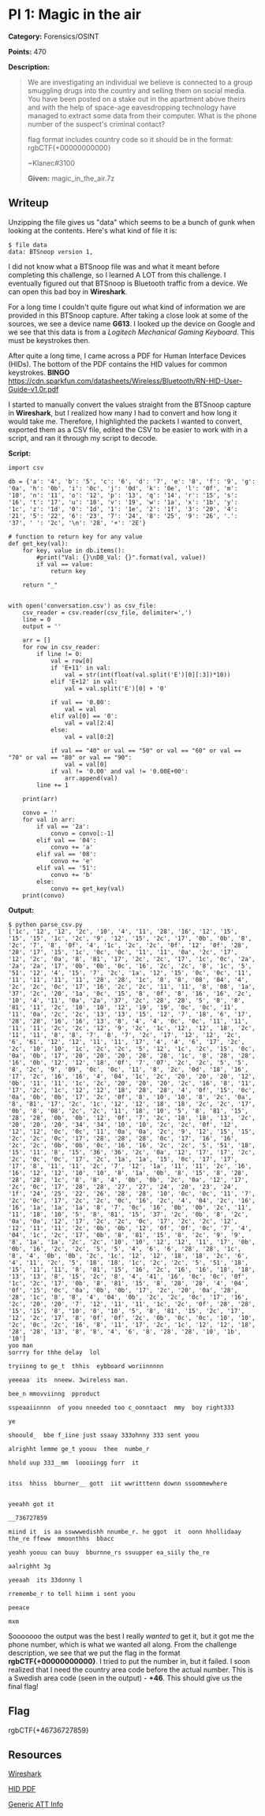 # PI 1: Magic in the air
**Category:** Forensics/OSINT

**Points:** 470

**Description:**
> We are investigating an individual we believe is connected to a group smuggling
drugs into the country and selling them on social media. You have been posted on
a stake out in the apartment above theirs and with the help of space-age
eavesdropping technology have managed to extract some data from their computer.
What is the phone number of the suspect's criminal contact?
>
> flag format includes country code so it should be in the format: rgbCTF{+00000000000}
>
> ~Klanec#3100
>
> **Given:** magic_in_the_air.7z

## Writeup
Unzipping the file gives us "data" which seems to be a bunch of gunk when looking
at the contents. Here's what kind of file it is:
```
$ file data
data: BTSnoop version 1,
```

I did not know what a BTSnoop file was and what it meant before completing this
challenge, so I learned A LOT from this challenge. I eventually figured out that
BTSnoop is Bluetooth traffic from a device. We can open this bad boy in **Wireshark**.

For a long time I couldn't quite figure out what kind of information we are provided
in this BTSnoop capture. After taking a close look at some of the sources, we see
a device name **G613**. I looked up the device on Google and we see that this data
is from a *Logitech Mechanical Gaming Keyboard*. This must be keystrokes then.

After quite a long time, I came across a PDF for Human Interface Devices (HIDs).
The bottom of the PDF contains the HID values for common keystrokes. **BINGO**
https://cdn.sparkfun.com/datasheets/Wireless/Bluetooth/RN-HID-User-Guide-v1.0r.pdf

I started to manually convert the values straight from the BTSnoop capture in
**Wireshark**, but I realized how many I had to convert and how long it would take
me. Therefore, I highlighted the packets I wanted to convert, exported them as a CSV
file, edited the CSV to be easier to work with in a script, and ran it through my
script to decode.

**Script:**
```
import csv

db = {'a': '4', 'b': '5', 'c': '6', 'd': '7', 'e': '8', 'f': '9', 'g': '0a', 'h': '0b', 'i': '0c', 'j': '0d', 'k': '0e', 'l': '0f', 'm': '10', 'n': '11', 'o': '12', 'p': '13', 'q': '14', 'r': '15', 's': '16', 't': '17', 'u': '18', 'v': '19', 'w': '1a', 'x': '1b', 'y': '1c', 'z': '1d', '0': '1d', '1': '1e', '2': '1f', '3': '20', '4': '21', '5': '22', '6': '23', '7': '24', '8': '25', '9': '26', '.': '37', ' ': '2c', '\n': '28', '+': '2E'}

# function to return key for any value
def get_key(val):
    for key, value in db.items():
        #print("Val: {}\nDB_Val: {}".format(val, value))
        if val == value:
            return key

    return "_"


with open('conversation.csv') as csv_file:
    csv_reader = csv.reader(csv_file, delimiter=',')
    line = 0
    output = ''

    arr = []
    for row in csv_reader:
        if line != 0:
            val = row[0]
            if 'E+11' in val:
                val = str(int(float(val.split('E')[0][:3])*10))
            elif 'E+12' in val:
                val = val.split('E')[0] + '0'

            if val == '0.00':
                val = val
            elif val[0] == '0':
                val = val[2:4]
            else:
                val = val[0:2]

            if val == "40" or val == "50" or val == "60" or val == "70" or val == "80" or val == "90":
                val = val[0]
            if val != '0.00' and val != '0.00E+00':
                arr.append(val)
        line += 1

    print(arr)

    convo = ''
    for val in arr:
        if val == '2a':
            convo = convo[:-1]
        elif val == '04':
            convo += 'a'
        elif val == '08':
            convo += 'e'
        elif val == '51':
            convo += 'b'
        else:
            convo += get_key(val)
    print(convo)
```

**Output:**
```
$ python parse_csv.py
['1c', '12', '12', '2c', '10', '4', '11', '28', '16', '12', '15', '15', '15', '1c', '2c', '9', '12', '15', '2c', '17', '0b', '0b', '8', '2c', '7', '8', '0f', '4', '1c', '2c', '2c', '0f', '12', '0f', '28', '28', '17', '15', '1c', '0c', '0c', '11', '11', '0a', '2c', '17', '12', '2c', '0a', '8', '81', '17', '2c', '2c', '17', '1c', '0c', '2a', '2a', '2a', '17', '0b', '0b', '0c', '16', '2c', '2c', '8', '1c', '5', '51', '12', '4', '15', '7', '2c', '1a', '12', '15', '0c', '0c', '11', '11', '11', '11', '11', '28', '28', '1c', '8', '8', '08', '04', '4', '2c', '2c', '0c', '17', '16', '2c', '2c', '11', '11', '8', '08', '1a', '37', '2c', '20', '1a', '0c', '15', '8', '0f', '8', '16', '16', '2c', '10', '4', '11', '0a', '2a', '37', '2c', '28', '28', '5', '8', '8', '81', '11', '2c', '10', '10', '12', '19', '19', '0c', '0c', '11', '11', '0a', '2c', '2c', '13', '13', '15', '12', '7', '18', '6', '17', '28', '28', '16', '16', '13', '8', '4', '4', '0c', '0c', '11', '11', '11', '11', '2c', '2c', '12', '9', '2c', '1c', '12', '12', '18', '2c', '11', '11', '8', '8', '7', '8', '7', '2c', '17', '12', '12', '2c', '6', '61', '12', '12', '11', '11', '17', '4', '4', '6', '17', '2c', '2c', '10', '10', '1c', '2c', '2c', '5', '12', '1c', '2c', '15', '0c', '0a', '0b', '17', '20', '20', '20', '28', '28', '1c', '8', '28', '28', '16', '0b', '12', '12', '18', '0f', '7', '07', '2c', '2c', '5', '5', '8', '2c', '9', '09', '0c', '0c', '11', '8', '2c', '0d', '18', '16', '17', '2c', '16', '16', '4', '04', '1c', '2c', '20', '20', '20', '12', '0b', '11', '11', '1c', '2c', '20', '20', '20', '2c', '16', '8', '11', '17', '2c', '1c', '12', '12', '18', '28', '28', '4', '0f', '15', '0c', '0a', '0b', '0b', '17', '2c', '0f', '8', '10', '10', '8', '2c', '0a', '8', '81', '17', '2c', '1c', '12', '12', '18', '18', '2c', '2c', '17', '0b', '8', '08', '2c', '2c', '11', '18', '10', '5', '8', '81', '15', '28', '28', '0b', '0b', '12', '0f', '7', '2c', '18', '18', '13', '2c', '20', '20', '20', '34', '34', '10', '10', '2c', '2c', '0f', '12', '12', '12', '0c', '0c', '11', '0a', '0a', '2c', '9', '12', '15', '15', '2c', '2c', '0c', '17', '28', '28', '28', '0c', '17', '16', '16', '2c', '2c', '0b', '0b', '0c', '16', '16', '2c', '2c', '5', '51', '18', '15', '11', '8', '15', '36', '36', '2c', '0a', '12', '17', '17', '2c', '2c', '0c', '0c', '17', '2c', '1a', '1a', '15', '0c', '17', '17', '17', '8', '11', '11', '2c', '7', '12', '1a', '11', '11', '2c', '16', '16', '12', '12', '10', '10', '8', '1a', '0b', '8', '15', '8', '28', '28', '28', '1c', '8', '8', '4', '0b', '0b', '2c', '0a', '12', '17', '2c', '0c', '17', '28', '28', '27', '27', '24', '20', '23', '24', '1f', '24', '25', '22', '26', '28', '28', '10', '0c', '0c', '11', '7', '2c', '0c', '17', '2c', '2c', '0c', '16', '2c', '4', '04', '2c', '16', '16', '1a', '1a', '1a', '8', '7', '0c', '16', '0b', '0b', '2c', '11', '11', '18', '10', '5', '8', '81', '15', '37', '2c', '0b', '8', '2c', '0a', '0a', '12', '17', '2c', '2c', '0c', '17', '2c', '2c', '12', '12', '11', '11', '2c', '0b', '0b', '12', '0f', '0f', '0c', '7', '4', '04', '1c', '2c', '17', '0b', '8', '81', '15', '8', '2c', '9', '9', '8', '1a', '1a', '2c', '2c', '10', '10', '12', '12', '11', '17', '0b', '0b', '16', '2c', '2c', '5', '5', '4', '6', '6', '28', '28', '1c', '8', '4', '0b', '0b', '2c', '1c', '12', '12', '18', '18', '2c', '6', '4', '11', '2c', '5', '18', '18', '1c', '2c', '2c', '5', '51', '18', '15', '11', '11', '8', '81', '15', '16', '2c', '16', '16', '18', '18', '13', '13', '8', '15', '2c', '8', '4', '41', '16', '0c', '0c', '0f', '1c', '2c', '17', '0b', '8', '81', '15', '8', '28', '28', '4', '04', '0f', '15', '0c', '0a', '0b', '0b', '17', '2c', '20', '0a', '28', '28', '1c', '8', '8', '4', '04', '0b', '2c', '2c', '0c', '17', '16', '2c', '20', '20', '7', '12', '11', '11', '1c', '2c', '0f', '28', '28', '15', '15', '8', '10', '8', '10', '5', '8', '81', '15', '2c', '17', '12', '2c', '17', '8', '0f', '0f', '2c', '0b', '0c', '0c', '10', '10', '2c', '0c', '2c', '16', '8', '11', '17', '2c', '1c', '12', '12', '18', '28', '28', '13', '8', '8', '4', '6', '8', '28', '28', '10', '1b', '10']
yoo man
sorrry for thhe delay  lol

tryiinng to ge_t  thhis  eybboard woriinnnnn

yeeeaa  its  nneew. 3wireless man.

bee_n mmovviinng  pproduct

sspeaaiinnnn  of yoou nneeded too c_oonntaact  mmy  boy right333

ye

shoould_  bbe f_iine just ssaay 333ohnny 333 sent yoou

alrighht lemme ge_t yoouu  thee  numbe_r

hhold uup 333__mm  loooiingg forr  it


itss  hhiss  bburner__ gott  iit wwritttenn downn ssoommewhere


yeeahh got it

__736727859

miind it  is aa sswwwedishh nnumbe_r. he ggot  it  oonn hhollidaay the_re ffeww  mmoonthhs  bbacc

yeahh yoouu can buuy  bburnne_rs ssuupper ea_siily the_re

aalrighht 3g

yeeaah  its 33donny l

rremembe_r to tell hiimm i sent yoou

peeace

mxm
```

Sooooooo the output was the best I really *wanted* to get it, but it got me the
phone number, which is what we wanted all along. From the challenge description,
we see that we put the flag in the format **rgbCTF{+00000000000}**. I tried to put
the number in, but it failed. I soon realized that I need the country area code
before the actual number. This is a Swedish area code (seen in the output) - **+46**.
This should give us the final flag!

## Flag
rgbCTF{+46736727859}

## Resources
[Wireshark](https://www.wireshark.org/download.html)

[HID PDF](https://cdn.sparkfun.com/datasheets/Wireless/Bluetooth/RN-HID-User-Guide-v1.0r.pdf)

[Generic ATT Info](https://www.oreilly.com/library/view/getting-started-with/9781491900550/ch04.html)
